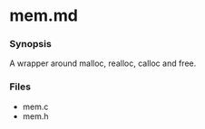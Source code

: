 # mem.md
### Synopsis

A wrapper around malloc, realloc, calloc and free.

### Files

* mem.c
* mem.h
